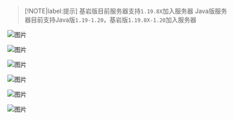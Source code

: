 > [!NOTE|label:提示]
> 基岩版目前服务器支持`1.19.8X`加入服务器
> Java版服务器目前支持Java版`1.19-1.20`，基岩版`1.19.8X-1.20`加入服务器

![图片](http://play.hmmc.top:2222/status_img?host=play.hmmc.top:19132)

![图片](http://play.hmmc.top:2222/status_img?host=play.hmmc.top:19133)

![图片](http://play.hmmc.top:2222/status_img?host=play.hmmc.top:19134)

![图片](http://play.hmmc.top:2222/status_img?host=play.hmmc.top:54056)

![图片](http://play.hmmc.top:2222/status_img?host=play.hmmc.top:25565)

![图片](http://play.hmmc.top:2222/status_img?host=play.hmmc.top:25566)
